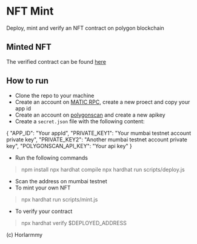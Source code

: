 # NFT Mint

Deploy, mint and verify an NFT contract on polygon blockchain
## Minted NFT

The verified contract can be found [here](https://mumbai.polygonscan.com/address/0x2b7f9f8e33e6c3ad8f4a4941880a768d5c4f2834)

## How to run

- Clone the repo to your machine
- Create an account on [MATIC RPC](https://rpc.maticvigil.com/), create a new proect and copy your app id
- Create an account on [polygonscan](https://polygonscan.com/register) and create a new apikey
- Create a `secret.json` file with the following content:

 {
	"APP_ID": "Your appId",
	"PRIVATE_KEY1": "Your mumbai testnet account private key",
	"PRIVATE_KEY2": "Another mumbai testnet account private key",
	"POLYGONSCAN_API_KEY": "Your api key"
}


- Run the following commands
> npm install
> npx hardhat compile
> npx hardhat run scripts/deploy.js

- Scan the address on mumbai testnet
- To mint your own NFT

> npx hardhat run scripts/mint.js

- To verify your contract

> npx hardhat verify $DEPLOYED_ADDRESS

(c) Horlarmmy

